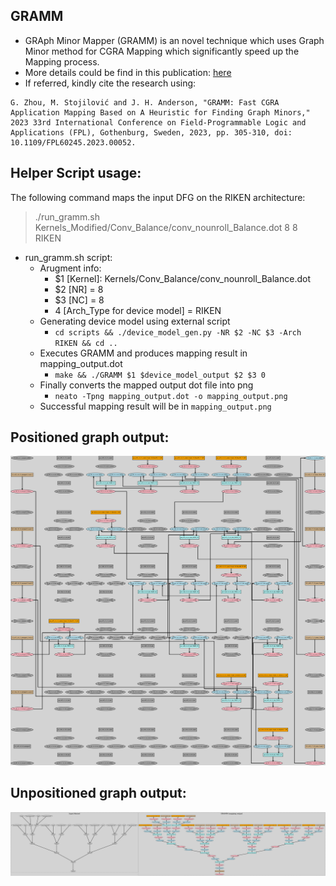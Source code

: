 ## GRAMM

- GRAph Minor Mapper (GRAMM) is an novel technique which uses Graph Minor method for CGRA Mapping which significantly speed up the Mapping process. 
- More details could be find in this publication: [here](https://ieeexplore.ieee.org/document/10296406)
- If referred, kindly cite the research using:
``` 
G. Zhou, M. Stojilović and J. H. Anderson, "GRAMM: Fast CGRA Application Mapping Based on A Heuristic for Finding Graph Minors," 2023 33rd International Conference on Field-Programmable Logic and Applications (FPL), Gothenburg, Sweden, 2023, pp. 305-310, doi: 10.1109/FPL60245.2023.00052.
```


## Helper Script usage:


The following command maps the input DFG on the RIKEN architecture:

> ./run_gramm.sh Kernels_Modified/Conv_Balance/conv_nounroll_Balance.dot  8 8 RIKEN

- run_gramm.sh script:
    - Arugment info:
        - $1 [Kernel]: Kernels/Conv_Balance/conv_nounroll_Balance.dot 
        - $2 [NR] = 8
        - $3 [NC] = 8
        - 4 [Arch_Type for device model] =  RIKEN
    - Generating device model using external script
        - `cd scripts && ./device_model_gen.py -NR $2 -NC $3 -Arch RIKEN && cd ..`
    - Executes GRAMM and produces mapping result in mapping_output.dot
        - `make && ./GRAMM $1 $device_model_output $2 $3 0`
    - Finally converts the mapped output dot file into png
        - `neato -Tpng mapping_output.dot -o mapping_output.png`
    - Successful mapping result will be in `mapping_output.png`

## Positioned graph output:

<img src="positioned_dot_output.png"  width="600"/>

## Unpositioned graph output:

<img src="unpositioned_dot_output.png" width="600"/>


